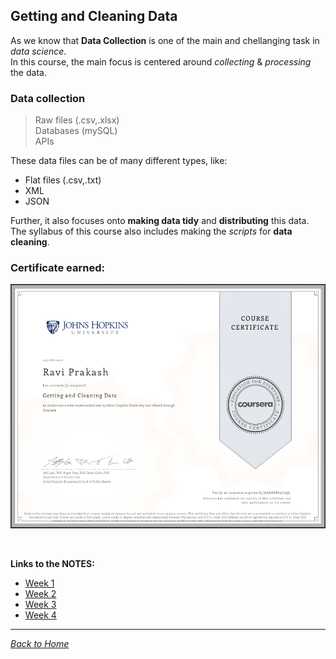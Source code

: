 ## Getting and Cleaning Data

As we know that **Data Collection** is one of the main and chellanging task in _data science_.<br />
In this course, the main focus is centered around _collecting_ & _processing_ the data.

### Data collection
> Raw files (.csv,.xlsx)<br />
> Databases (mySQL)<br />
> APIs

These data files can be of many different types, like:
* Flat files (.csv,.txt)
* XML
* JSON

Further, it also focuses onto **making data tidy** and **distributing** this data.<br />
The syllabus of this course also includes making the _scripts_ for **data cleaning**.

### Certificate earned:
![Certificate yet to be earned!](Certificate.png)

<br />

**Links to the NOTES:**
* [Week 1](week1)
* [Week 2](week2)
* [Week 3](week3)
* [Week 4](week4)

<hr />

[_Back to Home_](../)


